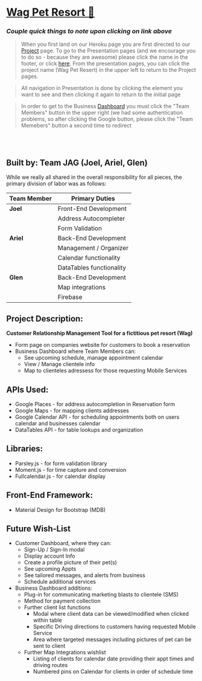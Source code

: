 # [Wag Pet Resort   :dog:](https://wag-project.herokuapp.com/)

### *Couple quick things to note upon clicking on link above*
 > When you first land on our Heroku page you are first directed to our [Project](https://wag-project.herokuapp.com/res-info-test.html) page. To go to the Presentation pages (and we encourage you to do so - because they are awesome) please click the name in the footer, or click [here](https://wag-project.herokuapp.com/presentation.html).  From the presentation pages, you can click the project name (Wag Pet Resert) in the upper left to return to the Project pages.
 
 
 > All navigation in Presentation is done by clicking the element you want to see and then clicking it again to return to the initial page
 
 
 > In order to get to the Business [Dashboard](https://wag-project.herokuapp.com/landing-2.html) you must click the "Team Members" button in the upper right (we had some authentication problems, so after clicking the Google button, please click the "Team Memebers" button a second time to redirect
 
<br>
<br>

## Built by:  Team **JAG** (Joel, Ariel, Glen)

While we really all shared in the overall responsibility for all pieces, the primary division of labor was as follows:

Team Member | Primary Duties
----------- | --------------
**Joel**   | Front-End Development
&nbsp;     | Address Autocompleter
&nbsp;     | Form Validation
**Ariel**  | Back-End Development
&nbsp;     | Management / Organizer
&nbsp;     | Calendar functionality
&nbsp;     | DataTables functionality
**Glen**   | Back-End Development
&nbsp;     | Map integrations
&nbsp;     | Firebase
  

## Project Description: 
**Customer Relationship Management Tool for a fictitious pet resort (Wag)**  
 - Form page on companies website for customers to book a reservation 
 - Business Dashboard where Team Members can:
   - See upcoming schedule, manage appointment calendar
   - View / Manage clientele info
   - Map to clienteles adressess for those requesting Mobile Services
 
## APIs Used:
- Google Places - for address autocompletion in Reservation form
- Google Maps - for mapping clients addresses
- Google Calendar API - for scheduling appointments both on users calendar and businesses calendar
- DataTables API - for table lookups and organization 

## Libraries:
- Parsley.js - for form validation library
- Moment.js - for time capture and conversion
- Fullcalendar.js - for calendar display

## Front-End Framework:
- Material Design for Bootstrap (MDB)


## Future Wish-List
- Customer Dashboard, where they can:
  - Sign-Up / Sign-In modal 
  - Display account Info
  - Create a profile picture of their pet(s)
  - See upcoming Appts
  - See tailored messages, and alerts from business
  - Schedule additional services
- Business Dashboard additions:
  - Plug-in for communicating marketing blasts to clientele (SMS)
  - Method for payment collection
  - Further client list functions
    - Modal where client data can be viewed/modified when clicked within table
    - Specific Driving directions to customers having requested Mobile Service
    - Area where targeted messages including pictures of pet can be sent to client
  - Further Map Integrations wishlist
    - Listing of clients for calendar date providing their appt times and driving routes
    - Numbered pins on Calendar for clients in order of schedule time

